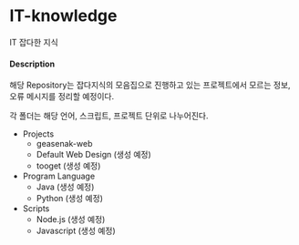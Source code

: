 # IT-knowledge
IT 잡다한 지식

#### Description

해당 Repository는 잡다지식의 모음집으로 진행하고 있는 프로젝트에서 모르는 정보, 오류 메시지를
정리할 예정이다.

각 폴더는 해당 언어, 스크립트, 프로젝트 단위로 나누어진다.

- Projects
  - geasenak-web
  - Default Web Design (생성 예정)
  - tooget (생성 예정)
- Program Language
  - Java (생성 예정)
  - Python (생성 예정)
- Scripts
  - Node.js (생성 예정)
  - Javascript (생성 예정)
